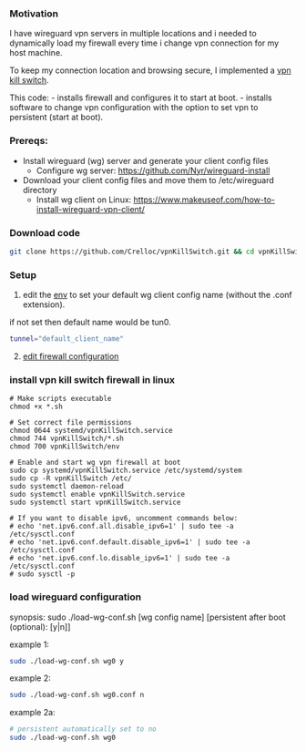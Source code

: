 ### Motivation
I have wireguard vpn servers in multiple locations and i needed
to dynamically load my firewall every time i change vpn connection for
my host machine.

To keep my connection location and browsing secure, I implemented a [vpn kill switch](https://www.pcmag.com/explainers/what-is-a-vpn-kill-switch-and-how-does-it-work).

This code:
    - installs firewall and configures it to start at boot.
    - installs software to change vpn configuration with the option to set vpn to persistent (start at boot).

### Prereqs:
- Install wireguard (wg) server and generate your client config files
    - Configure wg server: https://github.com/Nyr/wireguard-install
- Download your client config files and move them to /etc/wireguard directory
    - Install wg client on Linux: https://www.makeuseof.com/how-to-install-wireguard-vpn-client/

### Download code
```bash
git clone https://github.com/Crelloc/vpnKillSwitch.git && cd vpnKillSwitch
```

### Setup
1. edit the [env](/vpnKillSwitch/env) to set your default wg client config name (without the .conf extension).

if not set then default name would be tun0.

```bash
tunnel="default_client_name"
```

2. [edit firewall configuration](/vpnKillSwitch/vpn-kill-switch.sh)

### install vpn kill switch firewall in linux
```
# Make scripts executable
chmod +x *.sh

# Set correct file permissions
chmod 0644 systemd/vpnKillSwitch.service
chmod 744 vpnKillSwitch/*.sh
chmod 700 vpnKillSwitch/env

# Enable and start wg vpn firewall at boot
sudo cp systemd/vpnKillSwitch.service /etc/systemd/system
sudo cp -R vpnKillSwitch /etc/
sudo systemctl daemon-reload
sudo systemctl enable vpnKillSwitch.service
sudo systemctl start vpnKillSwitch.service

# If you want to disable ipv6, uncomment commands below:
# echo 'net.ipv6.conf.all.disable_ipv6=1' | sudo tee -a /etc/sysctl.conf
# echo 'net.ipv6.conf.default.disable_ipv6=1' | sudo tee -a /etc/sysctl.conf
# echo 'net.ipv6.conf.lo.disable_ipv6=1' | sudo tee -a /etc/sysctl.conf
# sudo sysctl -p
```

### load wireguard configuration
synopsis: sudo ./load-wg-conf.sh [wg config name] [persistent after boot (optional): [y|n]]

example 1: 
```bash
sudo ./load-wg-conf.sh wg0 y
```

example 2:
```bash
sudo ./load-wg-conf.sh wg0.conf n
```

example 2a:
```bash
# persistent automatically set to no
sudo ./load-wg-conf.sh wg0
```

